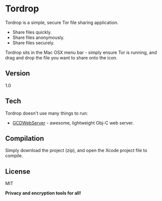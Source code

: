 Tordrop
=========

Tordrop is a simple, secure Tor file sharing application.

  - Share files quickly.
  - Share files anonymously.
  - Share files securely.

Tordrop sits in the Mac OSX menu bar - simply ensure Tor is running, and drag and drop the file you want to share onto the icon.

Version
----

1.0

Tech
-----------

Tordrop doesn't use many things to run:

* [GCDWebServer] - awesome, lightweight Obj-C web server.

Compilation
--------------

Simply download the project (zip), and open the Xcode project file to compile.

License
----

MIT


**Privacy and encryption tools for all!**

[GCDWebServer]:https://github.com/swisspol/GCDWebServer
